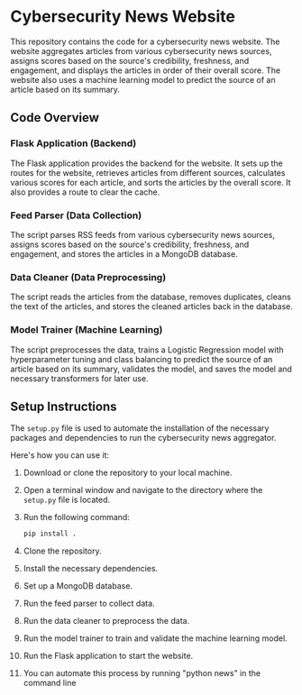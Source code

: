
# Cybersecurity News Website

This repository contains the code for a cybersecurity news website. The website aggregates articles from various cybersecurity news sources, assigns scores based on the source's credibility, freshness, and engagement, and displays the articles in order of their overall score. The website also uses a machine learning model to predict the source of an article based on its summary.

## Code Overview

### Flask Application (Backend)

The Flask application provides the backend for the website. It sets up the routes for the website, retrieves articles from different sources, calculates various scores for each article, and sorts the articles by the overall score. It also provides a route to clear the cache.

### Feed Parser (Data Collection)

The script parses RSS feeds from various cybersecurity news sources, assigns scores based on the source's credibility, freshness, and engagement, and stores the articles in a MongoDB database.

### Data Cleaner (Data Preprocessing)

The script reads the articles from the database, removes duplicates, cleans the text of the articles, and stores the cleaned articles back in the database.

### Model Trainer (Machine Learning)

The script preprocesses the data, trains a Logistic Regression model with hyperparameter tuning and class balancing to predict the source of an article based on its summary, validates the model, and saves the model and necessary transformers for later use.

## Setup Instructions

The `setup.py` file is used to automate the installation of the necessary packages and dependencies to run the cybersecurity news aggregator. 

Here's how you can use it:

1. Download or clone the repository to your local machine.

2. Open a terminal window and navigate to the directory where the `setup.py` file is located.

3. Run the following command:
   
   ```python
   pip install .
   ```

1. Clone the repository.
2. Install the necessary dependencies.
3. Set up a MongoDB database.
4. Run the feed parser to collect data.
5. Run the data cleaner to preprocess the data.
6. Run the model trainer to train and validate the machine learning model.
7. Run the Flask application to start the website.
8. You can automate this process by running "python news" in the command line
